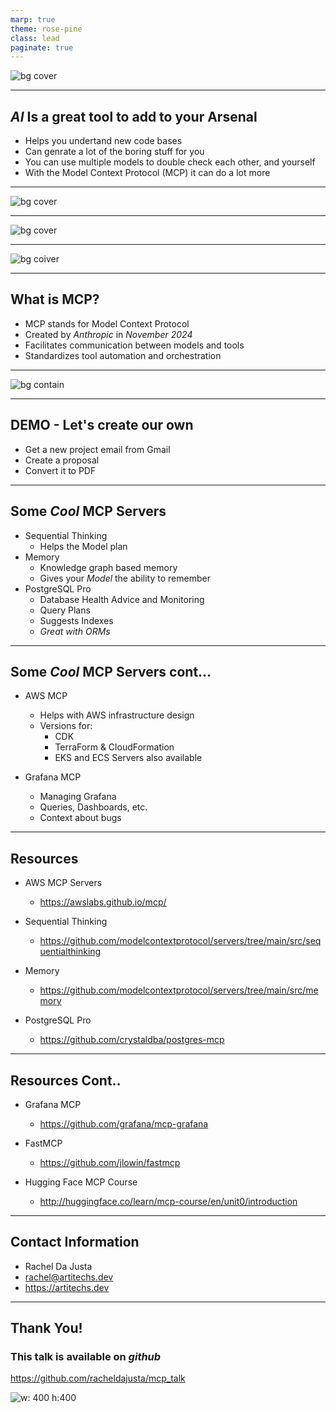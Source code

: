 ```yaml
---
marp: true
theme: rose-pine
class: lead
paginate: true
---
```

![bg cover](./images/cart.jpg)

---

## *AI* Is a great tool to add to your Arsenal
- Helps you undertand new code bases
- Can genrate a lot of the boring stuff for you
- You can use multiple models to double check each other, and yourself
- With the Model Context Protocol (MCP) it can do a lot more

---

![bg cover](./images/f1.jpg)

---

![bg cover](./images/crashed.webp)

---

![bg coiver](./images/background.jpg)

---

## What is MCP?
- MCP stands for Model Context Protocol
- Created by *Anthropic* in *November 2024*
- Facilitates communication between models and tools
- Standardizes tool automation and orchestration


---
![bg contain](./images/diagram.png)

---

## DEMO - Let's create our own

- Get a new project email from Gmail
- Create a proposal
- Convert it to PDF

---

## Some *Cool* MCP Servers
 - Sequential Thinking
    - Helps the Model plan
 - Memory
    - Knowledge graph based memory
    - Gives your *Model* the ability to remember
 - PostgreSQL Pro
    - Database Health Advice and Monitoring
    - Query Plans
    - Suggests Indexes
    - *Great with ORMs*   
---

## Some *Cool* MCP Servers cont...
- AWS MCP
    - Helps with AWS infrastructure design
    - Versions for:
        - CDK
        - TerraForm & CloudFormation
        - EKS and ECS Servers also available

- Grafana MCP
   - Managing Grafana
   - Queries, Dashboards, etc.
   - Context about bugs

---

## Resources

- AWS MCP Servers
    - https://awslabs.github.io/mcp/

- Sequential Thinking
    - https://github.com/modelcontextprotocol/servers/tree/main/src/sequentialthinking

- Memory
    - https://github.com/modelcontextprotocol/servers/tree/main/src/memory

- PostgreSQL Pro
    - https://github.com/crystaldba/postgres-mcp

---

## Resources Cont..    
- Grafana MCP
    - https://github.com/grafana/mcp-grafana

- FastMCP
    - https://github.com/jlowin/fastmcp

- Hugging Face MCP Course
    - http://huggingface.co/learn/mcp-course/en/unit0/introduction

---

## Contact Information

- Rachel Da Justa
- rachel@artitechs.dev
- https://artitechs.dev

---
## Thank You!
### This talk is available on *github*
https://github.com/racheldajusta/mcp_talk

![w: 400 h:400](./images/github-link.png)


